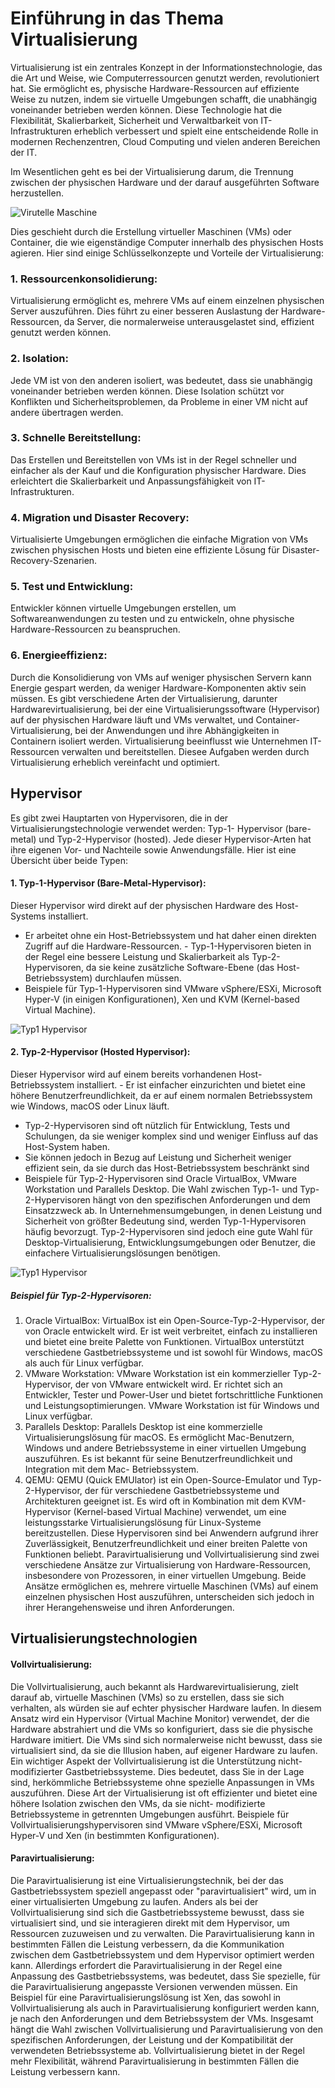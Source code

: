 # Einführung in das Thema Virtualisierung

Virtualisierung ist ein zentrales Konzept in der Informationstechnologie, das die Art und Weise, wie
Computerressourcen genutzt werden, revolutioniert hat. Sie ermöglicht es, physische Hardware-Ressourcen
auf effiziente Weise zu nutzen, indem sie virtuelle Umgebungen schafft, die unabhängig voneinander
betrieben werden können. Diese Technologie hat die Flexibilität, Skalierbarkeit, Sicherheit und Verwaltbarkeit
von IT-Infrastrukturen erheblich verbessert und spielt eine entscheidende Rolle in modernen Rechenzentren,
Cloud Computing und vielen anderen Bereichen der IT.

Im Wesentlichen geht es bei der Virtualisierung darum, die Trennung zwischen der physischen Hardware und
der darauf ausgeführten Software herzustellen.

![Virutelle Maschine](./images/Virtuelle_Maschine.png)

Dies geschieht durch die Erstellung virtueller Maschinen (VMs)
oder Container, die wie eigenständige Computer innerhalb des physischen Hosts agieren. Hier sind einige
Schlüsselkonzepte und Vorteile der Virtualisierung:

### 1. Ressourcenkonsolidierung:
Virtualisierung ermöglicht es, mehrere VMs auf einem einzelnen
physischen Server auszuführen. Dies führt zu einer besseren Auslastung der Hardware-Ressourcen, da
Server, die normalerweise unterausgelastet sind, effizient genutzt werden können.
### 2. Isolation:
Jede VM ist von den anderen isoliert, was bedeutet, dass sie unabhängig voneinander
betrieben werden können. Diese Isolation schützt vor Konflikten und Sicherheitsproblemen, da
Probleme in einer VM nicht auf andere übertragen werden.
### 3. Schnelle Bereitstellung:
Das Erstellen und Bereitstellen von VMs ist in der Regel schneller und
einfacher als der Kauf und die Konfiguration physischer Hardware. Dies erleichtert die Skalierbarkeit
und Anpassungsfähigkeit von IT-Infrastrukturen.
### 4. Migration und Disaster Recovery:
Virtualisierte Umgebungen ermöglichen die einfache Migration von
VMs zwischen physischen Hosts und bieten eine effiziente Lösung für Disaster-Recovery-Szenarien.
### 5. Test und Entwicklung:
Entwickler können virtuelle Umgebungen erstellen, um Softwareanwendungen
zu testen und zu entwickeln, ohne physische Hardware-Ressourcen zu beanspruchen.
### 6. Energieeffizienz:
Durch die Konsolidierung von VMs auf weniger physischen Servern kann Energie gespart werden, da weniger Hardware-Komponenten aktiv sein müssen.
Es gibt verschiedene Arten der Virtualisierung, darunter Hardwarevirtualisierung, bei der eine
Virtualisierungssoftware (Hypervisor) auf der physischen Hardware läuft und VMs verwaltet, und Container-
Virtualisierung, bei der Anwendungen und ihre Abhängigkeiten in Containern isoliert werden. Virtualisierung
beeinflusst wie Unternehmen IT-Ressourcen verwalten und bereitstellen. Diesee Aufgaben werden durch
Virtualisierung erheblich vereinfacht und optimiert.

## Hypervisor
Es gibt zwei Hauptarten von Hypervisoren, die in der Virtualisierungstechnologie verwendet werden: Typ-1-
Hypervisor (bare-metal) und Typ-2-Hypervisor (hosted). Jede dieser Hypervisor-Arten hat ihre eigenen Vor-
und Nachteile sowie Anwendungsfälle. Hier ist eine Übersicht über beide Typen:
#### 1. Typ-1-Hypervisor (Bare-Metal-Hypervisor):
Dieser Hypervisor wird direkt auf der physischen Hardware des Host-Systems installiert.
- Er arbeitet ohne ein Host-Betriebssystem und hat daher einen direkten Zugriff auf die Hardware-Ressourcen. -
Typ-1-Hypervisoren bieten in der Regel eine bessere Leistung und Skalierbarkeit als Typ-2-
Hypervisoren, da sie keine zusätzliche Software-Ebene (das Host-Betriebssystem) durchlaufen
müssen.
- Beispiele für Typ-1-Hypervisoren sind VMware vSphere/ESXi, Microsoft Hyper-V (in einigen
Konfigurationen), Xen und KVM (Kernel-based Virtual Machine).

![Typ1 Hypervisor](./images/Hypervisor1.png)

#### 2. Typ-2-Hypervisor (Hosted Hypervisor):
Dieser Hypervisor wird auf einem bereits vorhandenen Host-Betriebssystem installiert. - Er ist
einfacher einzurichten und bietet eine höhere Benutzerfreundlichkeit, da er auf einem normalen
Betriebssystem wie Windows, macOS oder Linux läuft.

- Typ-2-Hypervisoren sind oft nützlich für Entwicklung, Tests und Schulungen, da sie weniger komplex
sind und weniger Einfluss auf das Host-System haben.
- Sie können jedoch in Bezug auf Leistung und
Sicherheit weniger effizient sein, da sie durch das Host-Betriebssystem beschränkt sind
- Beispiele für Typ-2-Hypervisoren sind Oracle VirtualBox, VMware Workstation und Parallels Desktop.
Die Wahl zwischen Typ-1- und Typ-2-Hypervisoren hängt von den spezifischen Anforderungen und
dem Einsatzzweck ab. In Unternehmensumgebungen, in denen Leistung und Sicherheit von größter
Bedeutung sind, werden Typ-1-Hypervisoren häufig bevorzugt. Typ-2-Hypervisoren sind jedoch eine
gute Wahl für Desktop-Virtualisierung, Entwicklungsumgebungen oder Benutzer, die einfachere
Virtualisierungslösungen benötigen.

![Typ1 Hypervisor](./images/Hypervisor2.png)

##### Beispiel für Typ-2-Hypervisoren:
1. Oracle VirtualBox: VirtualBox ist ein Open-Source-Typ-2-Hypervisor, der von Oracle entwickelt wird. Er
ist weit verbreitet, einfach zu installieren und bietet eine breite Palette von Funktionen. VirtualBox
unterstützt verschiedene Gastbetriebssysteme und ist sowohl für Windows, macOS als auch für Linux
verfügbar.
2. VMware Workstation: VMware Workstation ist ein kommerzieller Typ-2-Hypervisor, der von VMware
entwickelt wird. Er richtet sich an Entwickler, Tester und Power-User und bietet fortschrittliche
Funktionen und Leistungsoptimierungen. VMware Workstation ist für Windows und Linux verfügbar.
3. Parallels Desktop: Parallels Desktop ist eine kommerzielle Virtualisierungslösung für macOS. Es
ermöglicht Mac-Benutzern, Windows und andere Betriebssysteme in einer virtuellen Umgebung
auszuführen. Es ist bekannt für seine Benutzerfreundlichkeit und Integration mit dem Mac-
Betriebssystem.
4. QEMU: QEMU (Quick EMUlator) ist ein Open-Source-Emulator und Typ-2-Hypervisor, der für
verschiedene Gastbetriebssysteme und Architekturen geeignet ist. Es wird oft in Kombination mit dem
KVM-Hypervisor (Kernel-based Virtual Machine) verwendet, um eine leistungsstarke
Virtualisierungslösung für Linux-Systeme bereitzustellen. Diese Hypervisoren sind bei Anwendern
aufgrund ihrer Zuverlässigkeit, Benutzerfreundlichkeit und einer breiten Palette von Funktionen beliebt.
Paravirtualisierung und Vollvirtualisierung sind zwei verschiedene Ansätze zur Virtualisierung von
Hardware-Ressourcen, insbesondere von Prozessoren, in einer virtuellen Umgebung. Beide Ansätze
ermöglichen es, mehrere virtuelle Maschinen (VMs) auf einem einzelnen physischen Host auszuführen,
unterscheiden sich jedoch in ihrer Herangehensweise und ihren Anforderungen.


## Virtualisierungstechnologien
#### Vollvirtualisierung:
Die Vollvirtualisierung, auch bekannt als Hardwarevirtualisierung, zielt darauf ab, virtuelle
Maschinen (VMs) so zu erstellen, dass sie sich verhalten, als würden sie auf echter physischer Hardware laufen.
In diesem Ansatz wird ein Hypervisor (Virtual Machine Monitor) verwendet, der die Hardware abstrahiert und
die VMs so konfiguriert, dass sie die physische Hardware imitiert. Die VMs sind sich normalerweise nicht
bewusst, dass sie virtualisiert sind, da sie die Illusion haben, auf eigener Hardware zu laufen. Ein wichtiger
Aspekt der Vollvirtualisierung ist die Unterstützung nicht-modifizierter Gastbetriebssysteme. Dies bedeutet,
dass Sie in der Lage sind, herkömmliche Betriebssysteme ohne spezielle Anpassungen in VMs auszuführen.
Diese Art der Virtualisierung ist oft effizienter und bietet eine höhere Isolation zwischen den VMs, da sie nicht-
modifizierte Betriebssysteme in getrennten Umgebungen ausführt. Beispiele für
Vollvirtualisierungshypervisoren sind VMware vSphere/ESXi, Microsoft Hyper-V und Xen (in bestimmten
Konfigurationen).

#### Paravirtualisierung:
Die Paravirtualisierung ist eine Virtualisierungstechnik, bei der das Gastbetriebssystem speziell angepasst oder
"paravirtualisiert" wird, um in einer virtualisierten Umgebung zu laufen. Anders als bei der Vollvirtualisierung
sind sich die Gastbetriebssysteme bewusst, dass sie virtualisiert sind, und sie interagieren direkt mit dem
Hypervisor, um Ressourcen zuzuweisen und zu verwalten. Die Paravirtualisierung kann in bestimmten Fällen
die Leistung verbessern, da die Kommunikation zwischen dem Gastbetriebssystem und dem Hypervisor
optimiert werden kann. Allerdings erfordert die Paravirtualisierung in der Regel eine Anpassung des
Gastbetriebssystems, was bedeutet, dass Sie spezielle, für die Paravirtualisierung angepasste Versionen
verwenden müssen. Ein Beispiel für eine Paravirtualisierungslösung ist Xen, das sowohl in Vollvirtualisierung
als auch in Paravirtualisierung konfiguriert werden kann, je nach den Anforderungen und dem Betriebssystem
der VMs. Insgesamt hängt die Wahl zwischen Vollvirtualisierung und Paravirtualisierung von den spezifischen
Anforderungen, der Leistung und der Kompatibilität der verwendeten Betriebssysteme ab. Vollvirtualisierung
bietet in der Regel mehr Flexibilität, während Paravirtualisierung in bestimmten Fällen die Leistung verbessern
kann.
